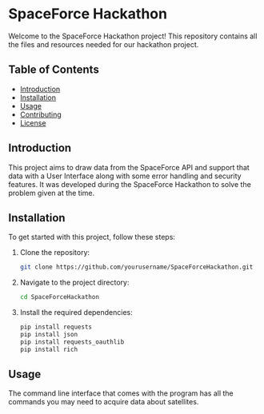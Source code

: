 # SpaceForce Hackathon

Welcome to the SpaceForce Hackathon project! This repository contains all the files and resources needed for our hackathon project.

## Table of Contents
- [Introduction](#introduction)
- [Installation](#installation)
- [Usage](#usage)
- [Contributing](#contributing)
- [License](#license)

## Introduction
This project aims to draw data from the SpaceForce API and support that data with a User Interface along with some error handling and security features. It was developed during the SpaceForce Hackathon to solve the problem given at the time.

## Installation
To get started with this project, follow these steps:

1. Clone the repository:
    ```bash
    git clone https://github.com/yourusername/SpaceForceHackathon.git
    ```
2. Navigate to the project directory:
    ```bash
    cd SpaceForceHackathon
    ```
3. Install the required dependencies:
    ```bash
    pip install requests
    pip install json
    pip install requests_oauthlib
    pip install rich
    ```

## Usage
The command line interface that comes with the program has all the commands you may need to acquire data about satellites. 


